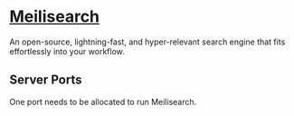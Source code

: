 # [Meilisearch](https://www.meilisearch.com/)

An open-source, lightning-fast, and hyper-relevant search engine that fits effortlessly into your workflow.

## Server Ports

One port needs to be allocated to run Meilisearch.
